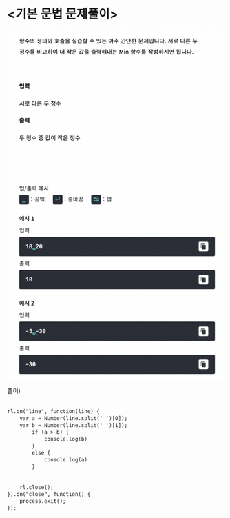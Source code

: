# <기본 문법 문제풀이>

![algorithm0002](../image/algorithm0002.png)

풀이)
```

rl.on("line", function(line) {
	var a = Number(line.split(' ')[0]); 
	var b = Number(line.split(' ')[1]);
		if (a > b) {
			console.log(b)
		}
		else {
			console.log(a)
		}
	
	
	rl.close();
}).on("close", function() {
	process.exit();
});
```


	